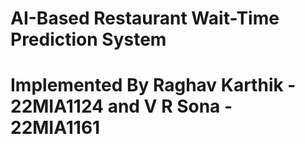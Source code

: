 ﻿# AI-Based Restaurant Wait-Time Prediction System
# Implemented By Raghav Karthik - 22MIA1124 and V R Sona - 22MIA1161
